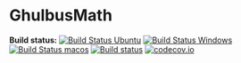 GhulbusMath
===========

**Build status:** 
[![Build Status Ubuntu](https://github.com/ComicSansMS/GhulbusMath/actions/workflows/build-and-test-ubuntu.yml/badge.svg)](https://github.com/ComicSansMS/GhulbusMath/actions)
[![Build Status Windows](https://github.com/ComicSansMS/GhulbusMath/actions/workflows/build-and-test-windows.yml/badge.svg)](https://github.com/ComicSansMS/GhulbusMath/actions)
[![Build Status macos](https://github.com/ComicSansMS/GhulbusMath/actions/workflows/build-and-test-macos.yml/badge.svg)](https://github.com/ComicSansMS/GhulbusMath/actions)
[![Build status](https://ci.appveyor.com/api/projects/status/github/ComicSansMS/GhulbusMath?svg=true)](https://ci.appveyor.com/project/ComicSansMS/GhulbusMath)
[![codecov.io](https://codecov.io/github/ComicSansMS/GhulbusMath/coverage.svg?branch=master)](https://codecov.io/github/ComicSansMS/GhulbusMath?branch=master)
